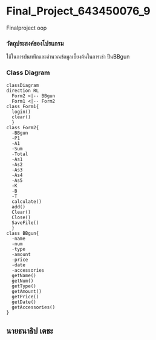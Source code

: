 # Final_Project_643450076_9
Finalproject oop <br>
### วัตถุประสงค์ของโปรแกรม
ใช้ในการบันททึกและคำนวณข้อมูลเบื้ยงต้นในการเช่า ปืนBBgun <br>
### Class Diagram
```mermaid
classDiagram
direction RL
  Form2 <|-- BBgun
  Form1 <|-- Form2
class Form1{
  login()
  clear()
  }
class Form2{
  -BBgun
  -P1
  -A1
  -Sum
  -Total
  -As1
  -As2
  -As3
  -As4
  -As5
  -K
  -B
  -T
  calculate()
  add()
  Clear()
  Close()
  SaveFile()
  }
class BBgun{
  -name
  -num
  -type
  -amount
  -price
  -date
  -accessories
  getName()
  getNum()
  getType()
  getAmount()
  getPrice()
  getDate()
  getAccessories()
}
```
## นายธนาธิป เตชะ
